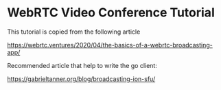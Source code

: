 # WebRTC Video Conference Tutorial

This tutorial is copied from the following article

https://webrtc.ventures/2020/04/the-basics-of-a-webrtc-broadcasting-app/


Recommended article that help to write the go client:

https://gabrieltanner.org/blog/broadcasting-ion-sfu/